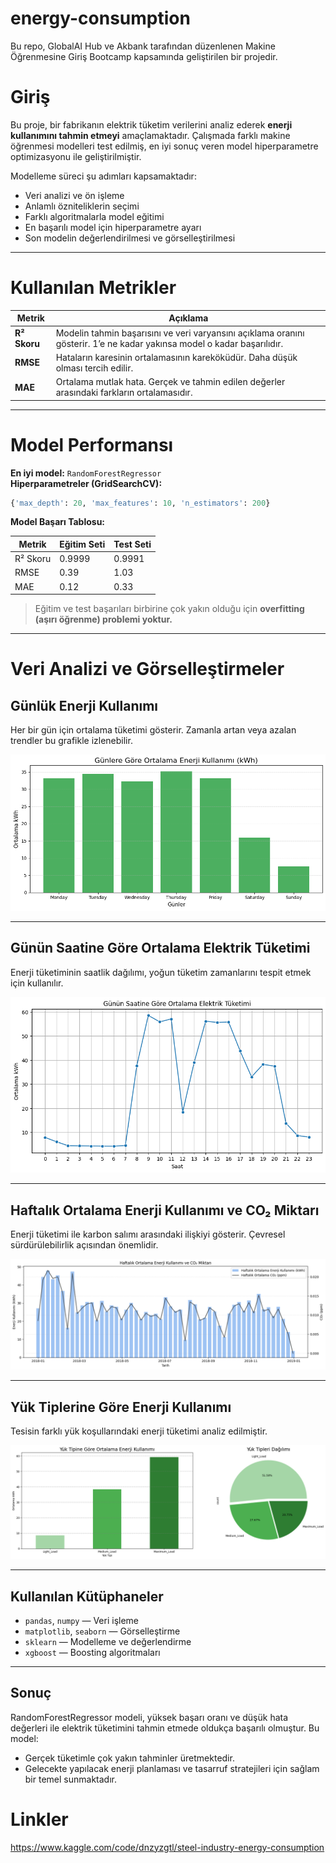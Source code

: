 # energy-consumption
Bu repo, GlobalAI Hub ve Akbank tarafından düzenlenen Makine Öğrenmesine Giriş Bootcamp kapsamında geliştirilen bir projedir.

# Giriş

Bu proje, bir fabrikanın elektrik tüketim verilerini analiz ederek **enerji kullanımını tahmin etmeyi** amaçlamaktadır. Çalışmada farklı makine öğrenmesi modelleri test edilmiş, en iyi sonuç veren model hiperparametre optimizasyonu ile geliştirilmiştir.

Modelleme süreci şu adımları kapsamaktadır:

- Veri analizi ve ön işleme  
- Anlamlı özniteliklerin seçimi  
- Farklı algoritmalarla model eğitimi  
- En başarılı model için hiperparametre ayarı  
- Son modelin değerlendirilmesi ve görselleştirilmesi

---

# Kullanılan Metrikler

| Metrik  | Açıklama |
|--------|----------|
| **R² Skoru** | Modelin tahmin başarısını ve veri varyansını açıklama oranını gösterir. 1’e ne kadar yakınsa model o kadar başarılıdır. |
| **RMSE** | Hataların karesinin ortalamasının kareköküdür. Daha düşük olması tercih edilir. |
| **MAE** | Ortalama mutlak hata. Gerçek ve tahmin edilen değerler arasındaki farkların ortalamasıdır. |

---

# Model Performansı

**En iyi model:** `RandomForestRegressor`  
**Hiperparametreler (GridSearchCV):**

```python
{'max_depth': 20, 'max_features': 10, 'n_estimators': 200}
```

**Model Başarı Tablosu:**

| Metrik     | Eğitim Seti | Test Seti |
|------------|-------------|-----------|
| R² Skoru   | 0.9999      | 0.9991    |
| RMSE       | 0.39        | 1.03      |
| MAE        | 0.12        | 0.33      |

> Eğitim ve test başarıları birbirine çok yakın olduğu için **overfitting (aşırı öğrenme) problemi yoktur.**

---

# Veri Analizi ve Görselleştirmeler

## Günlük Enerji Kullanımı

Her bir gün için ortalama tüketimi gösterir. Zamanla artan veya azalan trendler bu grafikle izlenebilir.

![Günlük Enerji Kullanımı](https://github.com/denizyozgatli/energy-consumption/blob/main/assets/daily_energy.png?raw=true)

---

## Günün Saatine Göre Ortalama Elektrik Tüketimi

Enerji tüketiminin saatlik dağılımı, yoğun tüketim zamanlarını tespit etmek için kullanılır.

![Saatlik Tüketim](https://github.com/denizyozgatli/energy-consumption/blob/main/assets/hourly_energy.png?raw=true)

---

## Haftalık Ortalama Enerji Kullanımı ve CO₂ Miktarı

Enerji tüketimi ile karbon salımı arasındaki ilişkiyi gösterir. Çevresel sürdürülebilirlik açısından önemlidir.

![Haftalık Enerji ve CO2](https://github.com/denizyozgatli/energy-consumption/blob/main/assets/weekly_energy_co2.png?raw=true)

---

## Yük Tiplerine Göre Enerji Kullanımı

Tesisin farklı yük koşullarındaki enerji tüketimi analiz edilmiştir.

![Yük Tipi Dağılımı](https://github.com/denizyozgatli/energy-consumption/blob/main/assets/load_type_energy.png?raw=true)

---

##  Kullanılan Kütüphaneler

- `pandas`, `numpy` — Veri işleme  
- `matplotlib`, `seaborn` — Görselleştirme  
- `sklearn` — Modelleme ve değerlendirme  
- `xgboost` — Boosting algoritmaları

---

## Sonuç

RandomForestRegressor modeli, yüksek başarı oranı ve düşük hata değerleri ile elektrik tüketimini tahmin etmede oldukça başarılı olmuştur. Bu model:

- Gerçek tüketimle çok yakın tahminler üretmektedir.
- Gelecekte yapılacak enerji planlaması ve tasarruf stratejileri için sağlam bir temel sunmaktadır.

# Linkler

https://www.kaggle.com/code/dnzyzgtl/steel-industry-energy-consumption
